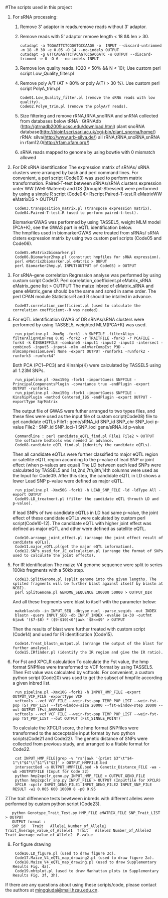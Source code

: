 #The scripts used in this project

1. For sRNA processing:
	1) Remove 3' adaptor in reads.remove reads without 3' adaptor.
	2) Remove reads with 5' adaptor remove length < 18 && len > 30.
        
           cutadapt -a TGGAATTCTCGGGTGCCAAGG -o  INPUT --discard-untrimmed -m 18 -M 30 -e 0.05 -O 14 --no-indels OUTPUT 
		   cutadapt -g GTTCAGAGTTCTACAGTCCGACGATC -o OUTPUT --discard-trimmed -e 0 -O 6 --no-indels INPUT 
		
    3) Remove low quality reads. (Q20 < 50% && N < 10);
        Use custom perl script Low_Quality_filter.pl
    4) Remove poly A/T (AT > 80% or poly A(T) > 30 %).
        Use custom perl script PolyA_trim.pl
        
           Code01.Low_Quality_filter.pl (remove the sRNA reads with low quality). 
           Code02.PolyA_trim.pl (remove the polyA/T reads).
           
    5) Size filtering and remove rRNA,tRNA,snoRNA and snRNA collected from databases below
        tRNA : GtRNAdb (http://gtrnadb2009.ucsc.edu/download.html)
        plant snoRNA database(http://bioinf.scri.sari.ac.uk/cgi-bin/plant_snorna/home/)
        rRNA:  silva(http://www.arb-silva.de/)
        all rRNA,tRNA,snoRNA,snRNA in rfam12.0(http://rfam.xfam.org/)
    6) sRNA reads mapped to genome by using bowtie with 0 mismatch allowed

2. For DR sRNA identification
    The expression matrix of sRNAs/ sRNA clusters were arranged by bash and perl command lines. For convenient, a perl script (Code03) was used to perform matrix transformation.
Paired-T-test between sRNAs/sRNA clusters expression unter WW (Well-Watered) and DS (Drought-Stressed) were performed by using a simple R script (Code04): Rscript Paired-T-test.R eMatrixWW eMatrixDS > OUTPUT

        Code03.transposition_matrix.pl (transpose expression matrix).
        Code04.Paired-T-test.R (used to perform paired-t-test).
        
   BiomarkerGWAS was performed by using TASSEL5, weight MLM model (PCA+K), see the GWAS part in eQTL identification below.   
   The hmpfiles used in biomarkerGWAS were treated from sRNAs/ sRNA clsters expression matrix by using two custom perl scripts (Code05 and Code06).
    
		Code05.eMatrix2biomarker.pl
		Code06.Biomarker2hmp.pl (construct hmpfiles for sRNA expression). 
		perl eMatrix2biomarker.pl eMatrix > OUPUT
		perl Biomarker2hmp.pl INPUT(OUTPUT of Code05) > OUTPUT  

3. For sRNA-gene correlation
    Regression analyse was performed by using custom script Code07. Perl correlation_coefficient.pl eMatrix_sRNA eMatrix_gene list > OUTPUT
The maize inbred of eMatrix_sRNA and gene eMatrix_gene should be the same and sored in same order. The perl CPAN module Statistics::R and R should be intalled in advance. 

        Code07.correlation_coefficient.pl (used to calculate the correlation coefficient--R was needed). 
    
4. For eQTL identification
    GWAS of DR sRNAs/sRNA clusters were performed by using TASSEL5, weighted MLM(PCA+K) was used.
    
        run_pipeline.pl -Xmx5g -fork1 -h SNPFILE -filterAlign -filterAlignMinFreq 0.05 -fork2 -r TRAITFILE -fork3 -r PCAFILE -fork4 -k KINSHIPFILE -combine5 -input1 -input2 -input3 -intersect -combine6 -input5 -input4 -mlm -mlmVarCompEst P3D -mlmCompressionLevel None -export OUTPUT -runfork1 -runfork2 -runfork3 -runfork4" 

    Both PCA (PC1~PC3) and Kinship(K) were calculated by TASSEL5 using all 1.23M SNPs.
        
        run_pipeline.pl -Xmx150g -fork1 -importGuess SNPFILE -PrincipalComponentsPlugin -covariance true -endPlugin -export OUTPUT -runfork1
        run_pipeline.pl -Xmx150g -fork1 -importGuess SNPFILE -KinshipPlugin -method Centered_IBS -endPlugin -export OUTPUT -exportType SqrMatrix

    The output file of GWAS were futher arranged to two types files, and these files were used as the input file of custom script(Code08) file to get candidate eQTLs
    File1 :
    gene/sRNA_id    SNP_id  SNP_chr SNP_loci    p-value
    File2 :
    SNP_id  SNP_loci-1  SNP_loci    gene/sRNA_id    p-value
        
        Commandline : perl candidate_eQTL_find.pl File1 File2 > OUTPUT
        the software bedtools was needed in advance.
        Code08.candidate_eQTL_find.pl (identify the candidate eQTLs). 

    Then all candidate eQTLs were further classified to major eQTL region or satellite eQTL region according to the p-value of lead SNP or joint effect (when p-values are equal) 
The LD between each lead SNPs were calculated by TASSEL5 and 1st,2nd,7th,8th,14th columns were used as the Input for Code09. After this step, the candidate eQTL in LD shows a lower Lead SNP p-value were defined as major eQTL.
    
        run_pipeline.pl -Xmx50G -fork1 -h LEAD_SNP_FILE -ld -ldType All -export OUTPUT
        Code09.LD_treatment.pl (filter the candidate eQTL throuth LD and p-value). 
    
   If lead SNPs of two candidate eQTLs in LD had same p-value, the joint effect of these candidate eQTLs were calculated by custom perl script(Code10-12). The candidate eQTL with higher joint effect was defined as major eQTL and other were defined as satellite eQTL.
    
        Code10.arrange_joint_effect.pl (arrange the joint effect result of candidate eQTLs). 
        Code11.major_eQTL.pl(get the major eQTL information). 
        Code12.SNPs_used_for_JE_calculation.pl (arrange the format of SNPs used to calculate the joint effects). 
    
5. For IR identification
   The maize V4 genome sequence were split to series 100kb fregments with a 50kb step.
        
        Code13.SplitGenome.pl (split genome into the given lengths. The splited fragments will be further blast against itself by blastn at NCBI).
        perl SplitGenome.pl GENOME_SEQUENCE 100000 50000 > OUTPUT_DIR
        
   And all these fregments were blast to itself with the parameter below: 
  
        makeblastdb -in INPUT_SEQ -dbtype nucl -parse_seqids -out INDEX
        blastn -query INPUT_SEQ -db INPUT_INDEX -evalue 1e-30 -outfmt 6|awk '($7-$8) * ($9-$10)<0'|awk '$8<=$9' > OUTPUT
        
   Then the results of blast were further treated with custom script (Code14) and used for IR identification (Code15).

        Code14.Treat_blastn_output.pl (arrange the output of the blast for further analyse).
        Code15.IRfinder.pl (identify the IR region and give the IR ratio). 
        
6. For Fst and XPCLR calculation
   To calculate the Fst value, the hmp format SNPfiles were transformed to VCF format by using TASSEL5. Then Fst value was calculated by vcftools. For convenient, a custom python script (Code20) was used to get the subset of hmpfile according a given inbred list.
   
        run_pipeline.pl -Xmx10G -fork1 -h INPUT_HMP_FILE -export OUTPUT_VCF_FILE -exportType VCF 
        vcftools --vcf VCF_FILE --weir-fst-pop TEMP_POP_LIST --weir-fst-pop TST_POP_LIST --fst-window-size 20000 --fst-window-step 10000 --out OUTPUT (Fst_AVERAGE)
        vcftools --vcf VCF_FILE --weir-fst-pop TEMP_POP_LIST --weir-fst-pop TST_POP_LIST --out OUTPUT (Fst_SINGLE_POINT)
   To calculate the XPCLR score, the hmp format SNPfiles were transformed to the accecptable input format by two python scripts(Code21 and Code22). The genetic distance of SNPs were collected from previous study, and arranged to a fitable format for Code22.
   
        cat INPUT_HMP_FILE|grep -v "rs"|awk '{print $3"\t"$4-1"\t"$4"\t"$1"\t"$2}' > OUTPUT_HMPFILE.bed
        intersectBed -a OUTPUT_HMPFILE.bed -b Genetic_Distance_FILE -wa -wb >OUTPUTFILE (Input for Code 22)
        python hmp2xpclr_geno.py INPUT_HMP_FILE > OUTPUT_GENO_FILE
        python hmp2xpclr_snp.py INPUT_FILE > OUTPUT (Inputfile for XPCLR)
        XPCLR -xpclr INPUT_GENO_FILE1 INPUT_GENO_FILE2 INPUT_SNP_FILE RESULT -w1 0.005 600 10000 8 -p0 0.95 
7.The trait diffenence tests bewtween inbreds with different alleles were performed by custom python script (Code23). 
       
       python Genotype_Trait_Test.py HMP_FILE eMATRIX_FILE SNP_Trait_LIST > OUTPUT 
       OUTPUT format :
       SNP_id	Trait	Allele1	Number_of_Allele1	Trait_Average_value_of_Allele1	Trait	Allele2	Number_of_Allele2	Trait_Average_value_of_Allele2	P-value
   
8. For figure drawing

        Code16.LD_figure.pl (used to draw figure 2c). 
        Code17.Maize_V4_eQTL_map_drawing2.pl (used to draw figure 2a). 
        Code18.Maize_V4_eQTL_map_drawing.pl (used to draw Supplementary Results Fig. 4a).
        Code19.mhtplot.pl (used to draw Manhattan plots in Supplementary Results Fig. 3f, 3h). 
                
If there are any questions about using these scripts/code, please contact the authors at mingqiudai@mail.hzau.edu.cn.
